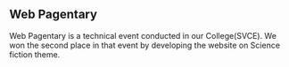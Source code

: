 ## Web Pagentary
<p>Web Pagentary is a  technical event conducted in our College(SVCE). We won the second place in that event by developing the website on Science fiction theme.
</p>
